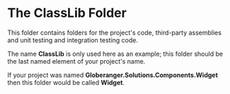 # The **ClassLib** Folder

This folder contains folders for the project's code, third-party assemblies and unit testing and integration testing code. 

The name **ClassLib** is only used here as an example; this folder should be the last named element of your project's name. 

If your project was named **Globeranger.Solutions.Components.Widget** then this folder would be called **Widget**.